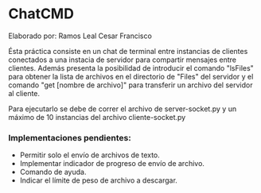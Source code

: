 # ChatCMD

Elaborado por: Ramos Leal Cesar Francisco

Ésta práctica consiste en un chat de terminal entre instancias de clientes conectados a una instacia de servidor para compartir mensajes entre clientes. 
Además presenta la posibilidad de introducir el comando "lsFiles" para obtener la lista de archivos en el directorio de "Files" del servidor y el comando "get [nombre de archivo]" para transferir un archivo del servidor al cliente.

Para ejecutarlo se debe de correr el archivo de server-socket.py y un máximo de 10 instancias del archivo cliente-socket.py

### Implementaciones pendientes:
- Permitir solo el envío de archivos de texto.
- Implementar indicador de progreso de envío de archivo.
- Comando de ayuda.
- Indicar el límite de peso de archivo a descargar.
